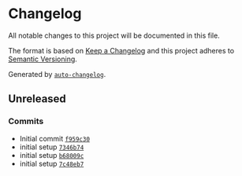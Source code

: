 # Changelog

All notable changes to this project will be documented in this file.

The format is based on [Keep a Changelog](https://keepachangelog.com/en/1.0.0/)
and this project adheres to [Semantic Versioning](https://semver.org/spec/v2.0.0.html).

Generated by [`auto-changelog`](https://github.com/CookPete/auto-changelog).

## Unreleased

### Commits

- Initial commit [`f959c30`](https://github.com/batmanwgd/vanilla/commit/f959c3056fb9fa64fb8198cb6a4b552d05910ba9)
- initial setup [`7346b74`](https://github.com/batmanwgd/vanilla/commit/7346b74b63f540b9b969de4bb7d508d551e58d52)
- initial setup [`b68009c`](https://github.com/batmanwgd/vanilla/commit/b68009cfff5cec5c685fef6ae3e44044230b6755)
- initial setup [`7c48eb7`](https://github.com/batmanwgd/vanilla/commit/7c48eb791c8a63320005d54d17311305d8a3f75b)
